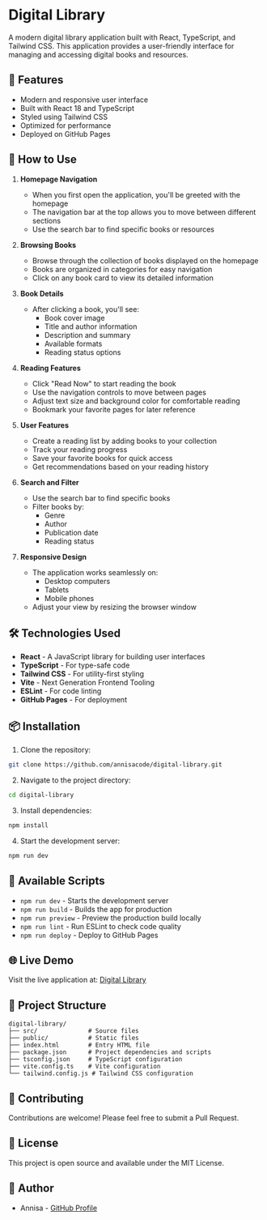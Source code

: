 # Digital Library

A modern digital library application built with React, TypeScript, and Tailwind CSS. This application provides a user-friendly interface for managing and accessing digital books and resources.

## 🚀 Features

- Modern and responsive user interface
- Built with React 18 and TypeScript
- Styled using Tailwind CSS
- Optimized for performance
- Deployed on GitHub Pages

## 📖 How to Use

1. **Homepage Navigation**
   - When you first open the application, you'll be greeted with the homepage
   - The navigation bar at the top allows you to move between different sections
   - Use the search bar to find specific books or resources

2. **Browsing Books**
   - Browse through the collection of books displayed on the homepage
   - Books are organized in categories for easy navigation
   - Click on any book card to view its detailed information

3. **Book Details**
   - After clicking a book, you'll see:
     - Book cover image
     - Title and author information
     - Description and summary
     - Available formats
     - Reading status options

4. **Reading Features**
   - Click "Read Now" to start reading the book
   - Use the navigation controls to move between pages
   - Adjust text size and background color for comfortable reading
   - Bookmark your favorite pages for later reference

5. **User Features**
   - Create a reading list by adding books to your collection
   - Track your reading progress
   - Save your favorite books for quick access
   - Get recommendations based on your reading history

6. **Search and Filter**
   - Use the search bar to find specific books
   - Filter books by:
     - Genre
     - Author
     - Publication date
     - Reading status

7. **Responsive Design**
   - The application works seamlessly on:
     - Desktop computers
     - Tablets
     - Mobile phones
   - Adjust your view by resizing the browser window

## 🛠️ Technologies Used

- **React** - A JavaScript library for building user interfaces
- **TypeScript** - For type-safe code
- **Tailwind CSS** - For utility-first styling
- **Vite** - Next Generation Frontend Tooling
- **ESLint** - For code linting
- **GitHub Pages** - For deployment

## 📦 Installation

1. Clone the repository:
```bash
git clone https://github.com/annisacode/digital-library.git
```

2. Navigate to the project directory:
```bash
cd digital-library
```

3. Install dependencies:
```bash
npm install
```

4. Start the development server:
```bash
npm run dev
```

## 🚀 Available Scripts

- `npm run dev` - Starts the development server
- `npm run build` - Builds the app for production
- `npm run preview` - Preview the production build locally
- `npm run lint` - Run ESLint to check code quality
- `npm run deploy` - Deploy to GitHub Pages

## 🌐 Live Demo

Visit the live application at: [Digital Library](https://annisacode.github.io/digital-library)

## 📝 Project Structure

```
digital-library/
├── src/              # Source files
├── public/           # Static files
├── index.html        # Entry HTML file
├── package.json      # Project dependencies and scripts
├── tsconfig.json     # TypeScript configuration
├── vite.config.ts    # Vite configuration
└── tailwind.config.js # Tailwind CSS configuration
```

## 🤝 Contributing

Contributions are welcome! Please feel free to submit a Pull Request.

## 📄 License

This project is open source and available under the MIT License.

## 👥 Author

- Annisa - [GitHub Profile](https://github.com/annisacode) 